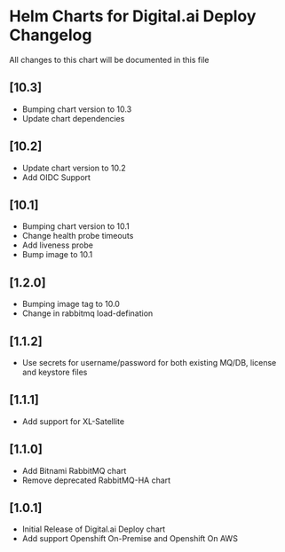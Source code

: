 # Helm Charts for Digital.ai Deploy Changelog
All changes to this chart will be documented in this file

## [10.3]
* Bumping chart version to 10.3
* Update chart dependencies

## [10.2]
* Update chart version to 10.2
* Add OIDC Support

## [10.1]
* Bumping chart version to 10.1
* Change health probe timeouts
* Add liveness probe
* Bump image to 10.1

## [1.2.0]
* Bumping image tag to 10.0
* Change in rabbitmq load-defination

## [1.1.2]
* Use secrets for username/password for both existing MQ/DB, license and keystore files

## [1.1.1]
* Add support for XL-Satellite

## [1.1.0]
* Add Bitnami RabbitMQ chart
* Remove deprecated RabbitMQ-HA chart

## [1.0.1]
* Initial Release of Digital.ai Deploy chart
* Add support Openshift On-Premise and Openshift On AWS

